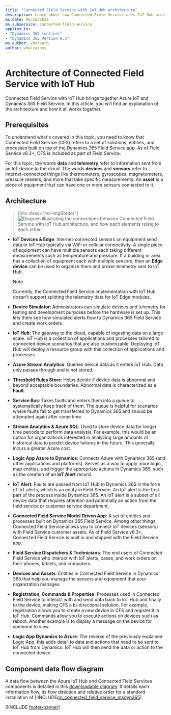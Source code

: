 ```yaml
---
title: "Connected Field Service with IoT Hub architecture"
description: Learn about how Connected Field Service uses IoT Hub architecture.
ms.date: 06/16/2022
ms.subservice: connected-field-service
applies_to:
- "Dynamics 365 (online)"
- "Dynamics 365 Version 9.x"
ms.author: vhorvath
author: vhorvathms
---
```


# Architecture of Connected Field Service with IoT Hub

Connected Field Service with IoT Hub brings together Azure IoT and Dynamics 365 Field Service. In this article, you will find an explanation of the architecture and how it all works together.

## Prerequisites

To understand what's covered in this topic, you need to know that Connected Field Service (CFS) refers to a set of solutions, entities, and processes built on top of the Dynamics 365 Field Service app. As of Field Service v8.3+, CFS is included as part of Field Service.

For this topic, the words **data** and **telemetry** refer to information sent from an IoT device to the cloud. The words **devices** and **sensors** refer to internet-connected things like thermometers, gyroscopes, magnetometers, pressure readers, and more that take specific measurements. An **asset** is a piece of equipment that can have one or more sensors connected to it.

## Architecture

> [!div class="mx-imgBorder"]
> ![Diagram illustrating the connections between Connected Field Service with IoT Hub architecture, and how each elements relate to each other.](../media/cfs-iothub-architecture.png)

- **IoT Devices & Edge**: Internet-connected sensors on equipment send data to IoT Hub typically via WiFi or cellular connectivity. A single piece of equipment can have multiple sensors each taking different measurements such as temperature and pressure. If a building or area has a collection of equipment each with multiple sensors, then an **Edge device** can be used to organize them and broker telemetry sent to IoT Hub.
  
  > [!NOTE]
  > Currently, the Connected Field Service implementation with IoT Hub doesn't support splitting the telemetry data for IoT Edge modules.

- **Device Simulator**: Administrators can simulate devices and telemetry for testing and development purposes before the hardware is set up. This lets them see how simulated alerts flow to Dynamics 365 Field Service and create work orders.

- **IoT Hub**: The gateway to the cloud, capable of ingesting data on a large scale. IoT Hub is a collection of applications and processes tailored to connected device scenarios that are also customizable. Deploying IoT Hub will deploy a resource group with this collection of applications and processes.

- **Azure Stream Analytics**: Queries device data as it enters IoT Hub. Data only passes through and is not stored.

- **Threshold Rules Store**: Helps decide if device data is abnormal and beyond acceptable boundaries. Abnormal data is characterized as a **Fault**.

- **Service Bus**: Takes faults and enters them into a queue to systematically keep track of them. The queue is helpful for scenarios where faults fail to get transferred to Dynamics 365 and should be attempted again after some time.

- **Stream Analytics & Azure SQL**: Used to store device data for longer time periods to perform data analysis. For example, this would be an option for organizations interested in analyzing large amounts of historical data to predict device failures in the future. This generally incurs a greater Azure cost.

- **Logic App Azure to Dynamics**: Connects Azure with Dynamics 365 (and other applications and platforms). Serves as a way to apply more logic, map entities, and trigger the appropriate actions in Dynamics 365, such as the creation of an **IoT Alert** record.

- **IoT Alert**: Faults are passed from IoT Hub to Dynamics 365 in the form of IoT alerts, which is an entity in Field Service. An IoT alert is the first part of the process inside Dynamics 365. An IoT alert is a subset of all device data that requires attention and potentially an action from the field service or customer service department.

- **Connected Field Service Model Driven App**: A set of entities and processes built on Dynamics 365 Field Service. Among other things, Connected Field Service allows you to connect IoT devices (sensors) with Field Service customer assets. As of Field Service v8.3+, Connected Field Service is built in and shipped with the Field Service app.

- **Field Service Dispatchers & Technicians**: The end users of Connected Field Service who interact with IoT alerts, cases, and work orders on their phones, tablets, and computers.

- **Devices and Assets**: Entities in Connected Field Service in Dynamics 365 that help you manage the sensors and equipment that your organization manages.

- **Registration, Commands & Properties**: Processes used in Connected Field Service to interact with and send data back to IoT Hub and finally to the device, making CFS a bi-directional solution. For example, registration allows you to create a new device in CFS and register it in IoT Hub. Commands allow you to execute actions on devices such as reboot. Another example is to display a message on the device for someone to view.

- **Logic App Dynamics to Azure**: The reverse of the previously explained Logic App, this adds detail to data and actions that need to be sent to IoT Hub from Dynamics. IoT Hub will then send the data or action to the connected device.

## Component data flow diagram

 A data flow between the Azure IoT Hub and Connected Field Services components is detailed in this [downloadable diagram](https://download.microsoft.com/download/3/A/7/3A744B76-3E04-49F5-A30B-938400CEB73E/AzureIoTCfsDataFlowDiagram.jpg). It details each information flow, its flow direction and relative order for a standard installation of [!INCLUDE[pn_connected_field_service_msdyn365](../includes/pn-connected-field-service-msdyn365.md)].

[!INCLUDE [footer-banner](../includes/footer-banner.md)]

